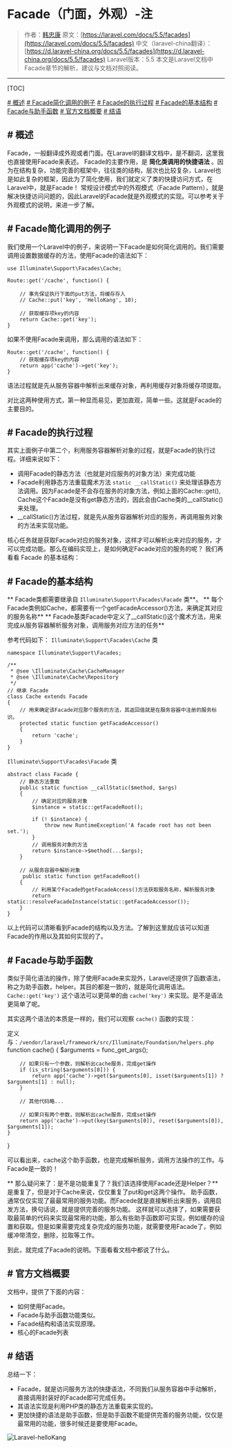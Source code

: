 # Facade（门面，外观）-注

> 作者：[韩忠康](http://hellokang.net)
> 原文：[https://laravel.com/docs/5.5/facades](https://laravel.com/docs/5.5/facades)
> 中文（laravel-china翻译）：[https://d.laravel-china.org/docs/5.5/facades](https://d.laravel-china.org/docs/5.5/facades)
> Laravel版本：5.5
> 本文是Laravel文档中Facade章节的解析，建议与文档对照阅读。
---

[TOC]

[# 概述](#概述)
[# Facade简化调用的例子](#Facade简化调用的例子)
[# Facade的执行过程](#Facade的执行过程)
[# Facade的基本结构](#Facade的基本结构)
[# Facade与助手函数](#Facade与助手函数)
[# 官方文档概要](#官方文档概要)
[# 结语](#结语)

## # 概述
Facade，一般翻译成外观或者门面。在Laravel的翻译文档中，是不翻词，这里我也直接使用Facade来表述。
Facade的主要作用，是 **简化类调用的快捷语法** 。因为在结构复杂，功能完善的框架中，往往类的结构，层次也比较复杂，Laravel也是如此复杂的框架，因此为了简化使用，我们就定义了类的快捷访问方式，在Laravel中，就是Facade！
常规设计模式中的外观模式（Facade Pattern），就是解决快捷访问问题的，因此Laravel的Facade就是外观模式的实现。可以参考关于外观模式的说明，来进一步了解。


## # Facade简化调用的例子
我们使用一个Laravel中的例子，来说明一下Facade是如何简化调用的。我们需要调用设置数据缓存的方法，使用Facade的语法如下：

    use Illuminate\Support\Facades\Cache;

    Route::get('/cache', function() {

        // 事先保证执行下面的put方法，将缓存存入
        // Cache::put('key', 'HelloKang', 10);
        
        // 获取缓存项key的内容
        return Cache::get('key');
    }

如果不使用Facade来调用，那么调用的语法如下：

    Route::get('/cache', function() {   
        // 获取缓存项key的内容
        return app('cache')->get('key');
    }

语法过程就是先从服务容器中解析出来缓存对象，再利用缓存对象将缓存项提取。

对比这两种使用方式，第一种显而易见，更加直观，简单一些。这就是Facade的主要目的。

## # Facade的执行过程
其实上面例子中第二个，利用服务容器解析对象的过程，就是Facade的执行过程。详细来说如下：

- 调用Facade的静态方法（也就是对应服务的对象方法）来完成功能
- Facade利用静态方法重载魔术方法 `static __callStatic()` 来处理该静态方法调用。因为Facade是不会存在服务的对象方法，例如上面的Cache::get(), Cache这个Facade是没有get静态方法的，因此会由Cache类的__callStatic()来处理。
- __callStatic()方法过程，就是先从服务容器解析对应的服务，再调用服务对象的方法来实现功能。

核心任务就是获取Facade对应的服务对象，这样才可以解析出来对应的服务，才可以完成功能。那么在编码实现上，是如何确定Facade对应的服务的呢？ 我们再看看 Facade 的基本结构：

## # Facade的基本结构

** Facade类都需要继承自 `Illuminate\Support\Facades\Facade` 类**。
** 每个Facade类例如Cache，都需要有一个getFacadeAccessor()方法，来确定其对应的服务名称**
** Facade基类Facade中定义了__callStatic()这个魔术方法，用来完成从服务容器解析服务对象，调用服务对应方法的任务** 

参考代码如下：
`Illuminate\Support\Facades\Cache` 类

    namespace Illuminate\Support\Facades;

    /**
     * @see \Illuminate\Cache\CacheManager
     * @see \Illuminate\Cache\Repository
     */
    // 继承 Facade
    class Cache extends Facade
    {
        // 用来确定该Facade对应那个服务的方法，其返回值就是在服务容器中注册的服务标识。
        protected static function getFacadeAccessor()
        {
            return 'cache';
        }
    }

`Illuminate\Support\Facades\Facade` 类

    abstract class Facade {
        // 静态方法重载
        public static function __callStatic($method, $args)
        {
            // 确定对应的服务对象
            $instance = static::getFacadeRoot();

            if (! $instance) {
                throw new RuntimeException('A facade root has not been set.');
            }
            // 调用服务对象的方法
            return $instance->$method(...$args);
        }
        
        // 从服务容器中解析对象
         public static function getFacadeRoot()
        {
            // 利用某个Facade的getFacadeAccess()方法获取服务名称，解析服务对象
            return static::resolveFacadeInstance(static::getFacadeAccessor());
        }
    }

以上代码可以清晰看到Facade的结构以及方法。了解到这里就应该可以知道Facade的作用以及其如何实现的了。

## # Facade与助手函数
类似于简化语法的操作，除了使用Facade来实现外，Laravel还提供了函数语法，称之为助手函数，helper。其目的都是一致的，就是简化调用语法。
`Cache::get('key')` 这个语法可以更简单的由 `cache('key')` 来实现。是不是语法更简单了呢。

其实这两个语法的本质是一样的，我们可以观察 `cache()` 函数的实现：

定义与：`/vendor/laravel/framework/src/Illuminate/Foundation/helpers.php`
    function cache()
    {
        $arguments = func_get_args();

        // 如果只有一个参数，则解析出cache服务，完成get操作
        if (is_string($arguments[0])) {
            return app('cache')->get($arguments[0], isset($arguments[1]) ? $arguments[1] : null);
        }

        // 其他代码略...

        // 如果只有两个参数，则解析出cache服务，完成set操作
        return app('cache')->put(key($arguments[0]), reset($arguments[0]), $arguments[1]);
    }
} 

可以看出来，cache这个助手函数，也是完成解析服务，调用方法操作的工作。与Facade是一致的！

** 那么疑问来了：是不是功能重复了？我们该选择使用Facade还是Helper？**
是重复了，但是对于Cache来说，仅仅重复了put和get这两个操作。
助手函数，通常仅仅实现了最最常用的服务功能。而Facede就是直接解析出来服务，调用启发方法，换句话说，就是提供完善的服务功能。
这样就可以选择了，如果需要获取最简单的代码来实现最常用的功能，那么有些助手函数即可实现，例如缓存的设置和获取。但是如果需要完成复杂完成的服务功能，就需要使用Facade了，例如缓冲带清空，删除，拉取等工作。

到此，就完成了Facade的说明。下面看看文档中都说了什么。

## # 官方文档概要

文档中，提供了下面的内容：

* 如何使用Facade。
* Facade与助手函数功能类似。
* Facade结构和语法实现原理。
* 核心的Facade列表

## # 结语

总结一下：

* Facade，就是访问服务方法的快捷语法，不同我们从服务容器中手动解析，直接调用封装好的Facade即可完成任务。
* 其语法实现是利用PHP类的静态方法重载来实现的。
* 更加快捷的语法是助手函数，但是助手函数不能提供完善的服务功能，仅仅是最常用的功能，很多时候还是要使用Facade。

![Laravel-helloKang](http://www.hellokang.net/asset/image/kang-laravel.png)